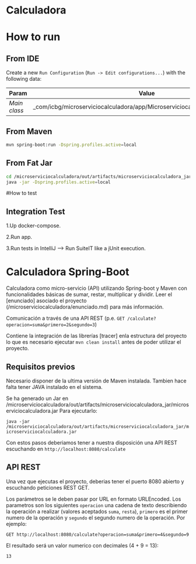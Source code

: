 # Calculadora
# How to run

## From IDE

Create a new `Run Configuration` (`Run -> Edit configurations...`) with the following data:

| Param                                 | Value          
| -------------                         |:-------------:
| _Main class_                          | _com/icbg/microserviciocalculadora/app/MicroserviciocalculadoraApplication.java

## From Maven

```bash
mvn spring-boot:run -Dspring.profiles.active=local
```

## From Fat Jar

```bash
cd /microserviciocalculadora/out/artifacts/microserviciocalculadora_jar
java -jar -Dspring.profiles.active=local
```

#How to test

## Integration Test
1.Up docker-compose.

2.Run app.

3.Run tests in IntelliJ --> Run SuiteIT like a jUnit execution.
# Calculadora Spring-Boot
Calculadora como micro-servicio (API) utilizando Spring-boot y Maven con funcionalidades básicas de sumar, restar, multiplicar y dividir.
Leer el [enunciado] asociado el proyecto (/microserviciocalculadora/enunciado.md) para más información.

Comunicación a través de una API REST (p.e. ```GET /calculate?operacion=suma&primero=2&segundo=3```)

Contiene la integración de las librerías  [tracer] enla estructura del proyecto lo que es necesario ejecutar `mvn clean install` antes de poder utilizar el proyecto.

## Requisitos previos
Necesario disponer de la ultima versión de Maven instalada. Tambien hace falta tener JAVA instalado en el sistema.

Se ha generado un Jar en /microserviciocalculadora/out/artifacts/microserviciocalculadora_jar/microserviciocalculadora.jar
 Para ejecutarlo:

`java -jar /microserviciocalculadora/out/artifacts/microserviciocalculadora_jar/microserviciocalculadora.jar`

Con estos pasos deberiamos tener a nuestra disposición una API REST escuchando en `http://localhost:8080/calculate`


## API REST
Una vez que ejecutas el proyecto, deberias tener el puerto 8080 abierto y escuchando peticiones REST GET.

Los parámetros se le deben pasar por URL en formato URLEncoded. Los parametros son los siguientes `operacion`  una cadena de texto describiendo la operación a realizar (valores aceptados `suma`, `resta`),
`primero`  es el primer numero de la operación y `segundo` el segundo numero de la operación. Por ejemplo:

`GET http://localhost:8080/calculate?operacion=suma&primero=4&segundo=9`

El resultado será un valor numerico con decimales (4 + 9 = 13):

`13`
